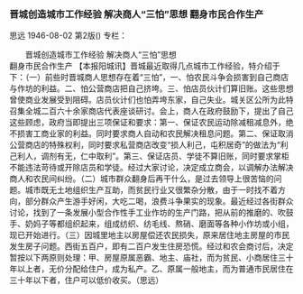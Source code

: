 ### 晋城创造城市工作经验  解决商人“三怕”思想  翻身市民合作生产
思远
1946-08-02
第2版()
专栏：

　　晋城创造城市工作经验
    解决商人“三怕”思想     
    翻身市民合作生产
    【本报阳城讯】晋城最近取得几点城市工作经验，特介绍于下：（一）前些时晋城商人思想存在着“三怕”，一、怕农民斗争会损害到自己商店与作坊的利益。二、怕公营商店把自己挤垮。三、怕店员伙计们算旧账。这些思想曾使商业发展受到阻碍。店员伙计们也怕弄垮东家，自己失业。城关区公所为此特召集全城二百六十余家商店代表座谈研讨。会上，商人在政府鼓励下，提出了自己这些顾虑，政府当即提出三项保证和要求：第一、保证农民运动除减租减息外，绝不损害工商业家的利益。同时要求商人自动和农民解决租息问题。第二、保证取消公营商店的特殊权利，同时要求私营商店改变“损人利己，屯积居奇”的做法为“利己利人，调剂有无，仁中取利”。第三、保证店员、学徒不算旧账，同时要求掌柜不能违法苛待或开除店员和学徒。经过大家讨论，决定成立商会，以调解办法解决商人和农民间纠纷。（二）城市群众翻身后再干什么，是过去领导上很苦恼的问题。城市既无土地组织生产互助，而贫民行业又很繁杂分散，由于一时找不着方向，部分群众产生游手好闲，大吃二喝，浪费斗争果实的现象。最近经过各街群众讨论，找到了一条发展小型合作性手工业作坊的生产门路，把从前的推磨的、吹鼓手、奶妈子等都组织起来，组成纺织、纺毛线、熬硝、磨面等各种小作坊或小组，现已开始进行。（三）因城里地主以房屋偿还农民损失，原来居住地主房屋的市民发生房子问题。西街五百户，即有二百户发生住房恐慌。经过和农会商讨后，决定暂按以下两原则处理：甲、房屋原属恶霸、地主、庙社，而为贫民、小商居住三十年以上者，无价分配给住户，成为私产。乙、原属一般地主，而为普通市民居住在三十年以下者，住户可以低价收买。（思远）

